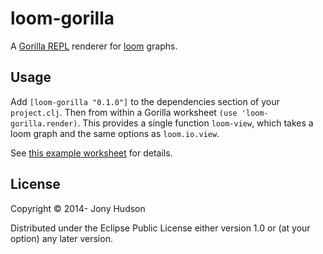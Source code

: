 # loom-gorilla

A [Gorilla REPL](http://gorilla-repl.org) renderer for [loom](https://github.com/aysylu/loom) graphs.

## Usage

Add `[loom-gorilla "0.1.0"]` to the dependencies section of your `project.clj`. Then from within a Gorilla
worksheet `(use 'loom-gorilla.render)`. This provides a single function `loom-view`, which takes a loom
graph and the same options as `loom.io.view`.

See [this example worksheet](http://viewer.gorilla-repl.org/view.html?source=github&user=JonyEpsilon&repo=gorilla-test&path=ws/loom-test.clj)
for details.

## License

Copyright © 2014- Jony Hudson

Distributed under the Eclipse Public License either version 1.0 or (at
your option) any later version.
